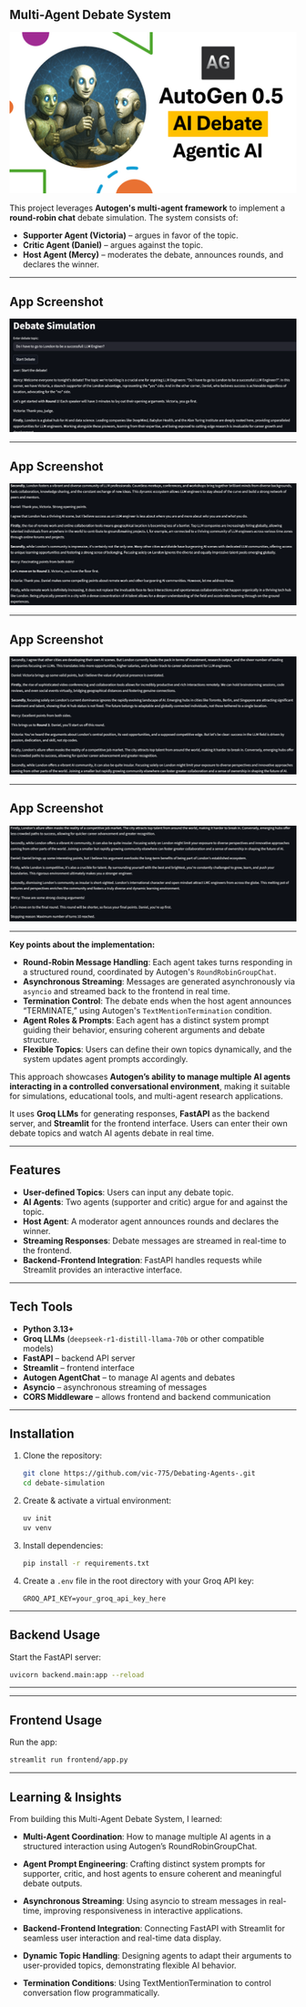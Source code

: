 ## Multi-Agent Debate System
![Debating agents (Autogent)](images/debatingimage.png)

This project leverages **Autogen's multi-agent framework** to implement a **round-robin chat** debate simulation. The system consists of:

- **Supporter Agent (Victoria)** – argues in favor of the topic.
- **Critic Agent (Daniel)** – argues against the topic.
- **Host Agent (Mercy)** – moderates the debate, announces rounds, and declares the winner.

---
## App Screenshot
![App Screenshot](images/appimg1.png)

---
## App Screenshot
![App Screenshot](images/appimg2.png)

---
## App Screenshot
![App Screenshot](images/appimg3.png)

---
## App Screenshot
![App Screenshot](images/appimg4.png)

---
**Key points about the implementation:**

- **Round-Robin Message Handling**: Each agent takes turns responding in a structured round, coordinated by Autogen's `RoundRobinGroupChat`.
- **Asynchronous Streaming**: Messages are generated asynchronously via `asyncio` and streamed back to the frontend in real time.
- **Termination Control**: The debate ends when the host agent announces “TERMINATE,” using Autogen's `TextMentionTermination` condition.
- **Agent Roles & Prompts**: Each agent has a distinct system prompt guiding their behavior, ensuring coherent arguments and debate structure.
- **Flexible Topics**: Users can define their own topics dynamically, and the system updates agent prompts accordingly.

This approach showcases **Autogen’s ability to manage multiple AI agents interacting in a controlled conversational environment**, making it suitable for simulations, educational tools, and multi-agent research applications.

It uses **Groq LLMs** for generating responses, **FastAPI** as the backend server, and **Streamlit** for the frontend interface. Users can enter their own debate topics and watch AI agents debate in real time.

---

## Features

- **User-defined Topics**: Users can input any debate topic.
- **AI Agents**: Two agents (supporter and critic) argue for and against the topic.
- **Host Agent**: A moderator agent announces rounds and declares the winner.
- **Streaming Responses**: Debate messages are streamed in real-time to the frontend.
- **Backend-Frontend Integration**: FastAPI handles requests while Streamlit provides an interactive interface.

---

## Tech Tools

- **Python 3.13+**
- **Groq LLMs** (`deepseek-r1-distill-llama-70b` or other compatible models)
- **FastAPI** – backend API server
- **Streamlit** – frontend interface
- **Autogen AgentChat** – to manage AI agents and debates
- **Asyncio** – asynchronous streaming of messages
- **CORS Middleware** – allows frontend and backend communication

---

## Installation

1. Clone the repository:
    ```bash
    git clone https://github.com/vic-775/Debating-Agents-.git
    cd debate-simulation
    ```

2. Create & activate a virtual environment:
    ```bash
    uv init
    uv venv
    ```

3. Install dependencies:
    ```bash
    pip install -r requirements.txt
    ```

4. Create a `.env` file in the root directory with your Groq API key:
    ```env
    GROQ_API_KEY=your_groq_api_key_here
    ```

---
## Backend Usage

Start the FastAPI server:

```bash
uvicorn backend.main:app --reload
```
---

---
## Frontend Usage

Run the app:

```bash
streamlit run frontend/app.py
```
---

## Learning & Insights

From building this Multi-Agent Debate System, I learned:

- **Multi-Agent Coordination**: How to manage multiple AI agents in a structured interaction using Autogen’s RoundRobinGroupChat.

- **Agent Prompt Engineering**: Crafting distinct system prompts for supporter, critic, and host agents to ensure coherent and meaningful debate outputs.

- **Asynchronous Streaming**: Using asyncio to stream messages in real-time, improving responsiveness in interactive applications.

- **Backend-Frontend Integration**: Connecting FastAPI with Streamlit for seamless user interaction and real-time data display.

- **Dynamic Topic Handling**: Designing agents to adapt their arguments to user-provided topics, demonstrating flexible AI behavior.

- **Termination Conditions**: Using TextMentionTermination to control conversation flow programmatically.
